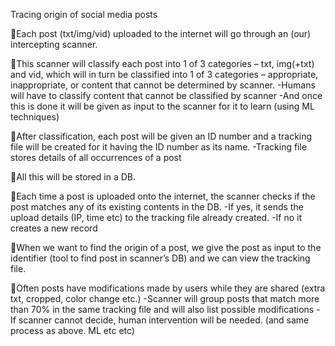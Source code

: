 Tracing origin of social media posts

Each post (txt/img/vid) uploaded to the internet will go through an (our) intercepting scanner.

This scanner will classify each post into 1 of 3 categories – txt, img(+txt) and vid, which will in turn be classified into 1 of 3 categories – appropriate, inappropriate, or content that cannot be determined by scanner.
  -Humans will have to classify content that cannot be classified by scanner
  -And once this is done it will be given as input to the scanner for it to learn (using ML techniques)
  
After classification, each post will be given an ID number and a tracking file will be created for it having the ID number as its name. 
  -Tracking file stores details of all occurrences of a post 
  
All this will be stored in a DB.

Each time a post is uploaded onto the internet, the scanner checks if the post matches any of its existing contents in the DB.
  -If yes, it sends the upload details (IP, time etc) to the tracking file already created.
  -If no it creates a new record

When we want to find the origin of a post, we give the post as input to the identifier (tool to find post in scanner’s DB) and we can view the tracking file.

Often posts have modifications made by users while they are shared (extra txt, cropped, color change etc.)
   -Scanner will group posts that match more than 70% in the same tracking file and will also list possible modifications
   -If scanner cannot decide, human intervention will be needed. (and same process as above. ML etc etc)
